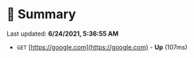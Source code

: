 # 📖 Summary
Last updated: **6/24/2021, 5:36:55 AM**

- `GET` [https://google.com](https://google.com) - **Up** (107ms)
